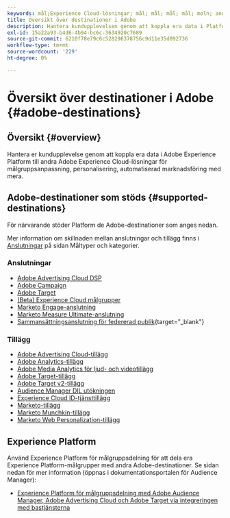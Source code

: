 ```yaml
---
keywords: mål;Experience Cloud-lösningar; mål; mål; mål; mål; moln; annonseringsmoln; målgruppshanterare; adobe target; target; målgruppshanterare; mål; målgruppshanterare;
title: Översikt över destinationer i Adobe
description: Hantera kundupplevelsen genom att koppla era data i Platform till andra Adobe Experience Cloud-lösningar för annonsanpassning, personalisering, automatiserad marknadsföring med mera
exl-id: 15a22a93-b4d6-4b94-bc6c-3634920c7689
source-git-commit: 6210f78e79c6c528296378756c9d11e35d092736
workflow-type: tm+mt
source-wordcount: '229'
ht-degree: 0%

---
```


# Översikt över destinationer i Adobe {#adobe-destinations}

## Översikt {#overview}

Hantera er kundupplevelse genom att koppla era data i Adobe Experience Platform till andra Adobe Experience Cloud-lösningar för målgruppsanpassning, personalisering, automatiserad marknadsföring med mera.

## Adobe-destinationer som stöds {#supported-destinations}

För närvarande stöder Platform de Adobe-destinationer som anges nedan.

Mer information om skillnaden mellan anslutningar och tillägg finns i [Anslutningar](../../destination-types.md#connections) på sidan Måltyper och kategorier.

### Anslutningar

* [Adobe Advertising Cloud DSP](/help/destinations/catalog/advertising/adobe-advertising-cloud-connection.md)
* [Adobe Campaign](../email-marketing/adobe-campaign.md)
* [Adobe Target](/help/destinations/catalog/personalization/adobe-target-connection.md)
* [(Beta) Experience Cloud målgrupper](/help/destinations/catalog/adobe/experience-cloud-audiences.md)
* [Marketo Engage-anslutning](/help/destinations/catalog/adobe/marketo-engage.md)
* [Marketo Measure Ultimate-anslutning](/help/destinations/catalog/adobe/marketo-measure-ultimate.md)
* [Sammansättningsanslutning för federerad publik](https://www.adobe.com/go/destinations-federated-audience-composition){target="_blank"}

### Tillägg

* [Adobe Advertising Cloud-tillägg](../advertising/adobe-advertising-cloud.md)
* [Adobe Analytics-tillägg](../analytics/adobe-analytics.md)
* [Adobe Media Analytics för ljud- och videotillägg](../analytics/adobe-video-analytics.md)
* [Adobe Target-tillägg](../personalization/adobe-target.md)
* [Adobe Target v2-tillägg](../personalization/adobe-target-v2.md)
* [Audience Manager DIL utökningen](../data-management/aam-dil-extension.md)
* [Experience Cloud ID-tjänsttillägg](../personalization/adobe-ecid.md)
* [Marketo-tillägg](../email/marketo.md)
* [Marketo Munchkin-tillägg](../email/marketo-munchkin.md)
* [Marketo Web Personalization-tillägg](../personalization/marketo-web-personalization.md)

## Experience Platform

Använd Experience Platform för målgruppsdelning för att dela era Experience Platform-målgrupper med andra Adobe-destinationer. Se sidan nedan för mer information (öppnas i dokumentationsportalen för Audience Manager):

* [Experience Platform för målgruppsdelning med Adobe Audience Manager, Adobe Advertising Cloud och Adobe Target via integreringen med bastjänsterna](https://experienceleague.adobe.com/docs/audience-manager/user-guide/implementation-integration-guides/integration-experience-platform/aam-aep-audience-sharing.html)
